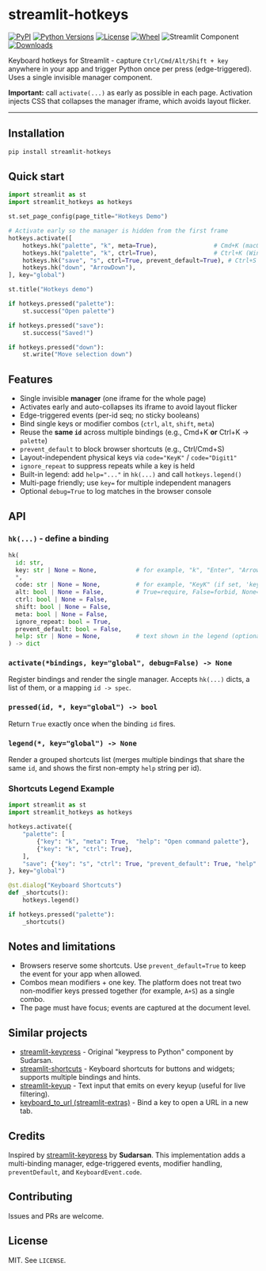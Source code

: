 # streamlit-hotkeys

[![PyPI](https://img.shields.io/pypi/v/streamlit-hotkeys.svg)](https://pypi.org/project/streamlit-hotkeys/)
[![Python Versions](https://img.shields.io/pypi/pyversions/streamlit-hotkeys.svg)](https://pypi.org/project/streamlit-hotkeys/)
[![License](https://img.shields.io/pypi/l/streamlit-hotkeys.svg)](LICENSE)
[![Wheel](https://img.shields.io/pypi/wheel/streamlit-hotkeys.svg)](https://pypi.org/project/streamlit-hotkeys/)
![Streamlit Component](https://img.shields.io/badge/streamlit-component-FF4B4B?logo=streamlit\&logoColor=white)
[![Downloads](https://static.pepy.tech/badge/streamlit-hotkeys)](https://pepy.tech/project/streamlit-hotkeys)

Keyboard hotkeys for Streamlit - capture `Ctrl/Cmd/Alt/Shift + key` anywhere in your app and trigger Python once per press (edge-triggered). Uses a single invisible manager component.

**Important:** call `activate(...)` as early as possible in each page. Activation injects CSS that collapses the manager iframe, which avoids layout flicker.

---

## Installation

```bash
pip install streamlit-hotkeys
```

## Quick start

```python
import streamlit as st
import streamlit_hotkeys as hotkeys

st.set_page_config(page_title="Hotkeys Demo")

# Activate early so the manager is hidden from the first frame
hotkeys.activate([
    hotkeys.hk("palette", "k", meta=True),                # Cmd+K (macOS)
    hotkeys.hk("palette", "k", ctrl=True),                # Ctrl+K (Windows/Linux)
    hotkeys.hk("save", "s", ctrl=True, prevent_default=True), # Ctrl+S (block browser save)
    hotkeys.hk("down", "ArrowDown"),
], key="global")

st.title("Hotkeys demo")

if hotkeys.pressed("palette"):
    st.success("Open palette")

if hotkeys.pressed("save"):
    st.success("Saved!")

if hotkeys.pressed("down"):
    st.write("Move selection down")
```

## Features

- Single invisible **manager** (one iframe for the whole page)
- Activates early and auto-collapses its iframe to avoid layout flicker
- Edge-triggered events (per-id seq; no sticky booleans)
- Bind single keys or modifier combos (`ctrl`, `alt`, `shift`, `meta`)
- Reuse the **same `id`** across multiple bindings (e.g., Cmd+K **or** Ctrl+K → `palette`)
- `prevent_default` to block browser shortcuts (e.g., Ctrl/Cmd+S)
- Layout-independent physical keys via `code="KeyK"` / `code="Digit1"`
- `ignore_repeat` to suppress repeats while a key is held
- Built-in legend: add `help="..."` in `hk(...)` and call `hotkeys.legend()`
- Multi-page friendly; use `key=` for multiple independent managers
- Optional `debug=True` to log matches in the browser console

## API

### `hk(...)` - define a binding

```python
hk(
  id: str,
  key: str | None = None,           # for example, "k", "Enter", "ArrowDown"
  *,
  code: str | None = None,          # for example, "KeyK" (if set, 'key' is ignored)
  alt: bool | None = False,         # True=require, False=forbid, None=ignore
  ctrl: bool | None = False,
  shift: bool | None = False,
  meta: bool | None = False,
  ignore_repeat: bool = True,
  prevent_default: bool = False,
  help: str | None = None,          # text shown in the legend (optional)
) -> dict
```

### `activate(*bindings, key="global", debug=False) -> None`

Register bindings and render the single manager. Accepts `hk(...)` dicts, a list of them, or a mapping `id -> spec`.

### `pressed(id, *, key="global") -> bool`

Return `True` exactly once when the binding `id` fires.

### `legend(*, key="global") -> None`

Render a grouped shortcuts list (merges multiple bindings that share the same `id`, and shows the first non-empty `help` string per id). 

### Shortcuts Legend Example

```python
import streamlit as st
import streamlit_hotkeys as hotkeys

hotkeys.activate({
    "palette": [
        {"key": "k", "meta": True,  "help": "Open command palette"},
        {"key": "k", "ctrl": True}, 
    ],
    "save": {"key": "s", "ctrl": True, "prevent_default": True, "help": "Save document"},
}, key="global")

@st.dialog("Keyboard Shortcuts")
def _shortcuts():
    hotkeys.legend()  

if hotkeys.pressed("palette"):
    _shortcuts()
```

## Notes and limitations

* Browsers reserve some shortcuts. Use `prevent_default=True` to keep the event for your app when allowed.
* Combos mean modifiers + one key. The platform does not treat two non-modifier keys pressed together (for example, `A+S`) as a single combo.
* The page must have focus; events are captured at the document level.

## Similar projects

* [streamlit-keypress] - Original "keypress to Python" component by Sudarsan.
* [streamlit-shortcuts] - Keyboard shortcuts for buttons and widgets; supports multiple bindings and hints.
* [streamlit-keyup] - Text input that emits on every keyup (useful for live filtering).
* [keyboard\_to\_url (streamlit-extras)][keyboard_to_url (streamlit-extras)] - Bind a key to open a URL in a new tab.

[streamlit-keypress]: https://pypi.org/project/streamlit-keypress/
[streamlit-shortcuts]: https://pypi.org/project/streamlit-shortcuts/
[streamlit-keyup]: https://pypi.org/project/streamlit-keyup/
[keyboard_to_url (streamlit-extras)]: https://arnaudmiribel.github.io/streamlit-extras/extras/keyboard_url/

## Credits

Inspired by [streamlit-keypress] by **Sudarsan**. This implementation adds a multi-binding manager, edge-triggered events, modifier handling, `preventDefault`, and `KeyboardEvent.code`.

## Contributing

Issues and PRs are welcome.

## License

MIT. See `LICENSE`.
